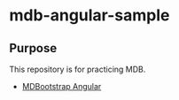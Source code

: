 # mdb-angular-sample

## Purpose
This repository is for practicing MDB.
- [MDBootstrap Angular](https://mdbootstrap.com/docs/angular/)
